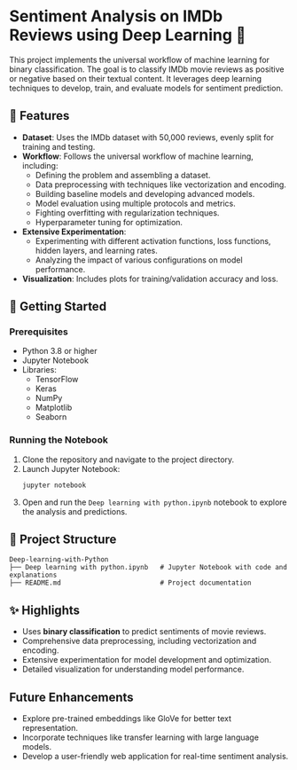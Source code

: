 # Sentiment Analysis on IMDb Reviews using Deep Learning 🎥

This project implements the universal workflow of machine learning for binary classification. The goal is to classify IMDb movie reviews as positive or negative based on their textual content. It leverages deep learning techniques to develop, train, and evaluate models for sentiment prediction.

## 🌟 Features
- **Dataset**: Uses the IMDb dataset with 50,000 reviews, evenly split for training and testing.
- **Workflow**: Follows the universal workflow of machine learning, including:
  - Defining the problem and assembling a dataset.
  - Data preprocessing with techniques like vectorization and encoding.
  - Building baseline models and developing advanced models.
  - Model evaluation using multiple protocols and metrics.
  - Fighting overfitting with regularization techniques.
  - Hyperparameter tuning for optimization.
- **Extensive Experimentation**:
  - Experimenting with different activation functions, loss functions, hidden layers, and learning rates.
  - Analyzing the impact of various configurations on model performance.
- **Visualization**: Includes plots for training/validation accuracy and loss.

## 🚀 Getting Started

### Prerequisites
- Python 3.8 or higher
- Jupyter Notebook
- Libraries:
  - TensorFlow
  - Keras
  - NumPy
  - Matplotlib
  - Seaborn
    
### Running the Notebook
1. Clone the repository and navigate to the project directory.
2. Launch Jupyter Notebook:
   ```bash
   jupyter notebook
   ```
3. Open and run the `Deep learning with python.ipynb` notebook to explore the analysis and predictions.

## 📂 Project Structure
```
Deep-learning-with-Python
├── Deep learning with python.ipynb   # Jupyter Notebook with code and explanations
├── README.md                         # Project documentation
```

## ✨ Highlights
- Uses **binary classification** to predict sentiments of movie reviews.
- Comprehensive data preprocessing, including vectorization and encoding.
- Extensive experimentation for model development and optimization.
- Detailed visualization for understanding model performance.

## Future Enhancements
- Explore pre-trained embeddings like GloVe for better text representation.
- Incorporate techniques like transfer learning with large language models.
- Develop a user-friendly web application for real-time sentiment analysis.
